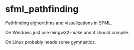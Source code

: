 # sfml_pathfinding
Pathfinding alghorithms and visualizations in SFML.

On Windows just use mingw32-make and it should compile.

On Linux probably needs some gymnastics.
